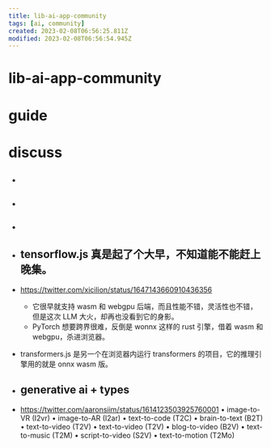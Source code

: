 ```yaml
---
title: lib-ai-app-community
tags: [ai, community]
created: 2023-02-08T06:56:25.811Z
modified: 2023-02-08T06:56:54.945Z
---
```


# lib-ai-app-community

# guide

# discuss
- ## 

- ## 

- ## 

- ## tensorflow.js 真是起了个大早，不知道能不能赶上晚集。
- https://twitter.com/xicilion/status/1647143660910436356
  - 它很早就支持 wasm 和 webgpu 后端，而且性能不错，灵活性也不错，但是这次 LLM 大火，却再也没看到它的身影。
  - PyTorch 想要跨界很难，反倒是 wonnx 这样的 rust 引擎，借着 wasm 和 webgpu，杀进浏览器。
- transformers.js 是另一个在浏览器内运行 transformers 的项目，它的推理引擎用的就是 onnx wasm 版。

- ## generative ai + types
- https://twitter.com/aaronsiim/status/1614123503925760001
• image-to-VR (I2vr)
• image-to-AR (I2ar)
• text-to-code (T2C)
• brain-to-text (B2T)
• text-to-video (T2V)
• text-to-video (T2V)
• blog-to-video (B2V)
• text-to-music (T2M)
• script-to-video (S2V)
• text-to-motion (T2Mo)
